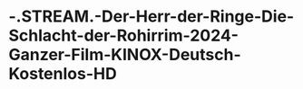 # -.STREAM.-Der-Herr-der-Ringe-Die-Schlacht-der-Rohirrim-2024-Ganzer-Film-KINOX-Deutsch-Kostenlos-HD